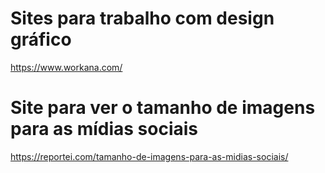 # Sites para trabalho com design gráfico

https://www.workana.com/

# Site para ver o tamanho de imagens para as mídias sociais

https://reportei.com/tamanho-de-imagens-para-as-midias-sociais/
